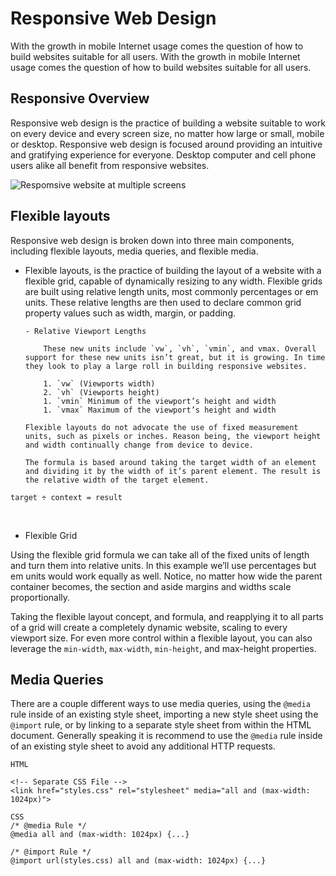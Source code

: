 # Responsive Web Design

With the growth in mobile Internet usage comes the question of how to build websites suitable for all users.
With the growth in mobile Internet usage comes the question of how to build websites suitable for all users.

## Responsive Overview

Responsive web design is the practice of building a website suitable to work on every device and every screen size, no matter how large or small, mobile or desktop. Responsive web design is focused around providing an intuitive and gratifying experience for everyone. Desktop computer and cell phone users alike all benefit from responsive websites.

![Respomsive website at multiple screens](https://www.tothepointdesign.eu/images/services/responsive-website-design2.png)

## Flexible layouts

Responsive web design is broken down into three main components, including flexible layouts, media queries, and flexible media.

- Flexible layouts, is the practice of building the layout of a website with a flexible grid, capable of dynamically resizing to any width.
  Flexible grids are built using relative length units, most commonly percentages or em units. These relative lengths are then used to declare common grid property values such as width, margin, or padding.

      - Relative Viewport Lengths

          These new units include `vw`, `vh`, `vmin`, and vmax. Overall support for these new units isn’t great, but it is growing. In time they look to play a large roll in building responsive websites.

          1. `vw` (Viewports width)
          2. `vh` (Viewports height)
          1. `vmin` Minimum of the viewport’s height and width
          1. `vmax` Maximum of the viewport’s height and width

      Flexible layouts do not advocate the use of fixed measurement units, such as pixels or inches. Reason being, the viewport height and width continually change from device to device.

      The formula is based around taking the target width of an element and dividing it by the width of it’s parent element. The result is the relative width of the target element.

```
target ÷ context = result
```

<br>

- Flexible Grid

Using the flexible grid formula we can take all of the fixed units of length and turn them into relative units. In this example we’ll use percentages but em units would work equally as well. Notice, no matter how wide the parent container becomes, the section and aside margins and widths scale proportionally.

Taking the flexible layout concept, and formula, and reapplying it to all parts of a grid will create a completely dynamic website, scaling to every viewport size. For even more control within a flexible layout, you can also leverage the `min-width`, `max-width`, `min-height`, and max-height properties.

## Media Queries

There are a couple different ways to use media queries, using the `@media` rule inside of an existing style sheet, importing a new style sheet using the `@import` rule, or by linking to a separate style sheet from within the HTML document. Generally speaking it is recommend to use the `@media` rule inside of an existing style sheet to avoid any additional HTTP requests.

```
HTML

<!-- Separate CSS File -->
<link href="styles.css" rel="stylesheet" media="all and (max-width: 1024px)">
```

```
CSS
/* @media Rule */
@media all and (max-width: 1024px) {...}

/* @import Rule */
@import url(styles.css) all and (max-width: 1024px) {...}
```
